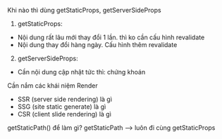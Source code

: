  Khi nào thì dùng getStaticProps, getServerSideProps

 1. getStaticProps: 
 - Nội dung rất lâu mới thay đổi 1 lần. thì ko cần cấu hình revalidate
 - Nội dung thay đổi hàng ngày. Cấu hình thêm revalidate

2. getServerSideProps: 
- Cần nội dung cập nhật tức thì: chứng khoán


Cần nắm các khái niệm Render

- SSR (server side rendering) là gì
- SSG (site static generate) là gì
- CSR (client slide rendering) là gì

getStaticPath() để làm gì?
getStaticPath --> luôn đi cùng getStaticProps
